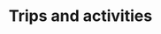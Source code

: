 ---
layout: "pages/vylety-aktivity.njk"

title: 'Trips and activities'
description: 'Trips and activities for the whole family. Discover bike trails, monuments, golf, or relaxation by the water near Chateau Orlice.'
permalink: 'en/vylety-aktivity/'

eleventyNavigation:
  key: Trips and activities
  parent: Services and experiences
  order: 200


landing:
  breadcrumbsHome: Home
  breadcrumbsCurrent: Trips and activities

  heading: Our tips for trips

  mouseIconAlt: Computer mouse icon

  imageUrl: /assets/images/trips/trips.jpg
  imageAlt: Letohrad Castle


posts:
  topper: Trips and activities
  heading: Where to go during your stay


ctaPosts:
  items:
    - title: News
      url: /news

      imageUrl: /assets/images/news/news.jpg
      imageAlt: Chateau Orlice from a bird's eye view

    - title: Accommodation packages
      url: /accommodation-packages

      imageUrl: /assets/images/stay-packages/stay-packages-1.jpg
      imageAlt: Guests on scooters at Chateau Orlice
---